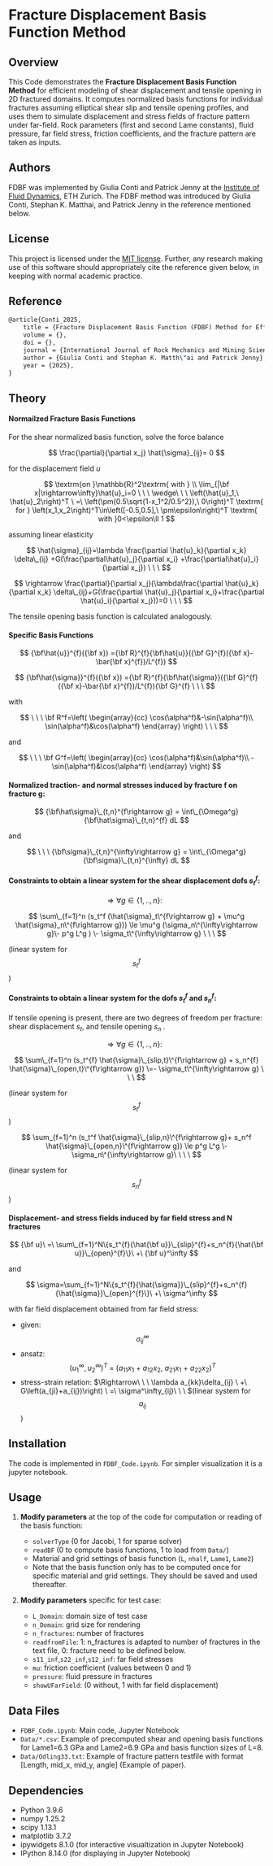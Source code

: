 # Fracture Displacement Basis Function Method

## Overview

This Code demonstrates the **Fracture Displacement Basis Function Method** for efficient modeling of shear displacement and tensile opening in 2D fractured domains. It computes normalized basis functions for individual fractures assuming elliptical shear slip and tensile opening profiles, and uses them to simulate displacement and stress fields of fracture pattern under far-field. Rock parameters (first and second Lame constants), fluid pressure, far field stress, friction coefficients, and the fracture pattern are taken as inputs.

## Authors
FDBF was implemented by Giulia Conti and Patrick Jenny at the [Institute of Fluid Dynamics](http://www.ifd.mavt.ethz.ch), ETH Zurich. The FDBF method was introduced by Giulia Conti, Stephan K. Matthai, and Patrick Jenny in the reference mentioned below.

## License

This project is licensed under the [MIT license](https://opensource.org/licenses/MIT).
Further, any research making use of this software should appropriately cite the reference given below, in keeping with normal academic practice.

## Reference
```LaTeX
@article{Conti_2025,
    title = {Fracture Displacement Basis Function (FDBF) Method for Efficient Geomechanical Calculations of Fractured Rock},
    volume = {},
    doi = {},
    journal = {International Journal of Rock Mechanics and Mining Sciences},
    author = {Giulia Conti and Stephan K. Matth\"ai and Patrick Jenny},
    year = {2025},
}
```

## Theory
#### Normailzed Fracture Basis Functions
For the shear normalized basis function, solve the force balance

$$
    \frac{\partial}{\partial x_j} \hat{\sigma}_{ij}= 0
$$

for the displacement field $u$

$$
\textrm{on   }\mathbb{R}^2\textrm{ with } \\ \lim_{|\bf x|\rightarrow\infty}\hat{u}_i=0
\ \ \ \wedge\ \ \ 
\left(\hat{u}_1,\ \hat{u}_2\right)^T
\ =\ 
\left(\pm(0.5\sqrt{1-x_1^2/0.5^2}),\ 0\right)^T
\textrm{ for }
\left(x_1,x_2\right)^T\in\left([-0.5,0.5],\ \pm\epsilon\right)^T
\textrm{ with }0<\epsilon\ll 1
$$

assuming linear elasticity

$$
\hat{\sigma}_{ij}=\lambda \frac{\partial \hat{u}_k}{\partial x_k} \delta\_{ij}
+G(\frac{\partial\hat{u}_j}{\partial x_i}
+\frac{\partial\hat{u}_i}{\partial x_j})
\ \ \ 
$$

$$
\rightarrow \frac{\partial}{\partial x_j}(\lambda\frac{\partial \hat{u}_k}{\partial x_k} \delta\_{ij}+G(\frac{\partial \hat{u}_j}{\partial x_i}+\frac{\partial \hat{u}_i}{\partial x_j}))=0
\ \ \ 
$$

The tensile opening basis function is calculated analogously. 

#### Specific Basis Functions

$$
{\bf\hat{u}}^{f}({\bf x})
={\bf R}^{f}{\bf\hat{u}}({\bf G}^{f}({\bf x}-\bar{\bf x}^{f})/L^{f})
$$

$$
{\bf\hat{\sigma}}^{f}({\bf x})
={\bf R}^{f}{\bf\hat{\sigma}}({\bf G}^{f}({\bf x}-\bar{\bf x}^{f})/L^{f}){\bf G}^{f}
\ \ \ 
$$

with

$$
\ \ \ 
\bf R^f=\left(
\begin{array}{cc}
\cos(\alpha^f)&-\sin(\alpha^f)\\
\sin(\alpha^f)&\cos(\alpha^f)
\end{array}
\right)
\ \ \ 
$$

and

$$
\ \ \ 
\bf G^f=\left(
\begin{array}{cc}
\cos(\alpha^f)&\sin(\alpha^f)\\
-\sin(\alpha^f)&\cos(\alpha^f)
\end{array}
\right)
$$

#### Normalized traction- and normal stresses induced by fracture f on fracture g:

$$
{\bf\hat\sigma}\_{t,n}^{f\rightarrow g} = \int\_{\Omega^g}{\bf\hat\sigma}\_{t,n}^{f} dL
$$

and

$$
\ \ \ 
{\bf\sigma}\_{t,n}^{\infty\rightarrow g} = \int\_{\Omega^g} {\bf\sigma}\_{t,n}^{\infty} dL
$$

#### Constraints to obtain a linear system for the shear displacement dofs $s_t^f$:

$$
\Rightarrow \forall g\in\{1,..,n\}:\ \ \
$$

$$
\sum\_{f=1}^n (s_t^f (\hat{\sigma}_t\^{f\rightarrow g} + \mu^g \hat{\sigma}_n\^{f\rightarrow g}))
\le
\mu^g (\sigma_n\^{\infty\rightarrow g}\- p^g L^g ) \- \sigma_t\^{\infty\rightarrow g}
\ \ \ 
$$

(linear system for $$s_t^f$$)

#### Constraints to obtain a linear system for the dofs $s_t^f$ and $s_n^f$:
If tensile opening is present, there are two degrees of freedom per fracture: shear displacement $s_t$, and tensile opening $s_n$ . 

$$
\Rightarrow \forall g\in\{1,..,n\}:\ \ \ 
$$

$$
\sum\_{f=1}^n (s_t^{f} \hat{\sigma}\_{slip,t}\^{f\rightarrow g} + s_n^{f} \hat{\sigma}\_{open,t}\^{f\rightarrow g})
\=- \sigma_t\^{\infty\rightarrow g}
\ \ \ 
$$

(linear system for $$s_t^f$$)

$$
\sum_{f=1}^n (s_t^f \hat{\sigma}\_{slip,n}\^{f\rightarrow g}+ s_n^f \hat{\sigma}\_{open,n}\^{f\rightarrow g})
\le p^g L^g \-\sigma_n\^{\infty\rightarrow g}\
\ \ \ 
$$

(linear system for $$s_n^f$$)

#### Displacement- and stress fields induced by far field stress and N fractures

$$
{\bf u}\ =\ \sum\_{f=1}^N\{s_t^{f}{\hat{\bf u}}\_{slip}^{f}+s_n^{f}{\hat{\bf u}}\_{open}^{f}\}\ +\ {\bf u}^\infty
$$

and

$$
\sigma=\sum_{f=1}^N\{s_t^{f}{\hat{\sigma}}\_{slip}^{f}+s_n^{f}{\hat{\sigma}}\_{open}^{f}\}\ +\ \sigma^\infty
$$

with far field displacement obtained from far field stress:
- given: $$\sigma_{ij}^\infty$$
- ansatz: $$(u_1^\infty, u_2^\infty)^T\ =\ (a_{11}x_1\ +\ a_{12}x_2,\ a_{21}x_1\ +\ a_{22}x_2)^T$$
- stress-strain relation: $\Rightarrow\ \ \ \lambda a_{kk}\delta_{ij}
\ +\ 
G\left(a_{ji}+a_{ij})\right)
\ =\ \sigma^\infty_{ij}\ \ \ $(linear system for $$a_{ij}$$)

## Installation
The code is implemented in `FDBF_Code.ipynb`. For simpler visualization it is a jupyter notebook.

## Usage

1. **Modify parameters** at the top of the code for computation or reading of the basis function:
   - `solverType` (0 for Jacobi, 1 for sparse solver)
   - `readBF` (0 to compute basis functions, 1 to load from `Data/`)
   - Material and grid settings of basis function (`L`, `nhalf`, `Lame1`, `Lame2`)
   - Note that the basis function only has to be computed once for specific material and grid settings. They should be saved and used thereafter.

2. **Modify parameters** specific for test case:
   - `L_Domain`: domain size of test case
   - `n_Domain`: grid size for rendering 
   - `n_fractures`: number of fractures 
   - `readfromFile`: 1: n_fractures is adapted to number of fractures in the text file, 0: fracture need to be defined below.
   - `s11_inf`,`s22_inf`,`s12_inf`: far field stresses
   - `mu`: friction coefficient (values between 0 and 1)
   - `pressure`: fluid pressure in fractures
   - `showUFarField`: (0 without, 1 with far field displacement)


## Data Files

- `FDBF_Code.ipynb`: Main code, Jupyter Notebook
- `Data/*.csv`: Example of precomputed shear and opening basis functions for Lame1=6.3 GPa and Lame2=6.9 GPa and basis function sizes of L=8.
- `Data/Odling33.txt`: Example of fracture pattern testfile with format [Length, mid_x, mid_y, angle] (Example of paper).

## Dependencies

- Python 3.9.6
- numpy  1.25.2
- scipy 1.13.1
- matplotlib 3.7.2
- ipywidgets 8.1.0 (for interactive visualtization in Jupyter Notebook)
- IPython 8.14.0 (for displaying in Jupyter Notebook)









